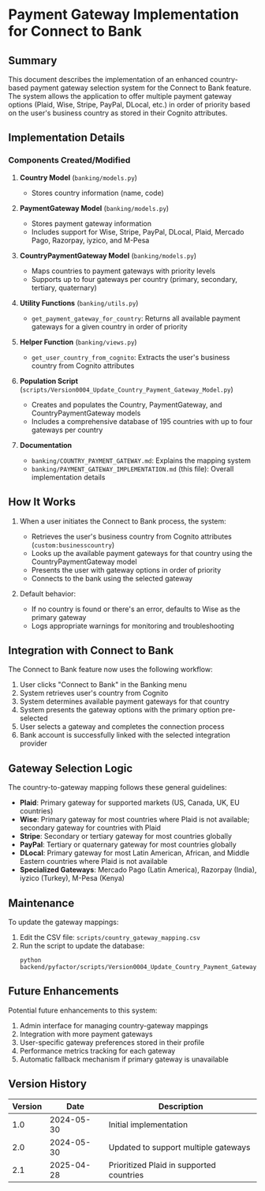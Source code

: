 # Payment Gateway Implementation for Connect to Bank

## Summary

This document describes the implementation of an enhanced country-based payment gateway selection system for the Connect to Bank feature. The system allows the application to offer multiple payment gateway options (Plaid, Wise, Stripe, PayPal, DLocal, etc.) in order of priority based on the user's business country as stored in their Cognito attributes.

## Implementation Details

### Components Created/Modified

1. **Country Model** (`banking/models.py`)
   - Stores country information (name, code)

2. **PaymentGateway Model** (`banking/models.py`)
   - Stores payment gateway information
   - Includes support for Wise, Stripe, PayPal, DLocal, Plaid, Mercado Pago, Razorpay, iyzico, and M-Pesa

3. **CountryPaymentGateway Model** (`banking/models.py`)
   - Maps countries to payment gateways with priority levels
   - Supports up to four gateways per country (primary, secondary, tertiary, quaternary)

4. **Utility Functions** (`banking/utils.py`)
   - `get_payment_gateway_for_country`: Returns all available payment gateways for a given country in order of priority

5. **Helper Function** (`banking/views.py`)
   - `get_user_country_from_cognito`: Extracts the user's business country from Cognito attributes

6. **Population Script** (`scripts/Version0004_Update_Country_Payment_Gateway_Model.py`)
   - Creates and populates the Country, PaymentGateway, and CountryPaymentGateway models
   - Includes a comprehensive database of 195 countries with up to four gateways per country

7. **Documentation**
   - `banking/COUNTRY_PAYMENT_GATEWAY.md`: Explains the mapping system
   - `banking/PAYMENT_GATEWAY_IMPLEMENTATION.md` (this file): Overall implementation details

## How It Works

1. When a user initiates the Connect to Bank process, the system:
   - Retrieves the user's business country from Cognito attributes (`custom:businesscountry`)
   - Looks up the available payment gateways for that country using the CountryPaymentGateway model
   - Presents the user with gateway options in order of priority
   - Connects to the bank using the selected gateway

2. Default behavior:
   - If no country is found or there's an error, defaults to Wise as the primary gateway
   - Logs appropriate warnings for monitoring and troubleshooting

## Integration with Connect to Bank

The Connect to Bank feature now uses the following workflow:

1. User clicks "Connect to Bank" in the Banking menu
2. System retrieves user's country from Cognito
3. System determines available payment gateways for that country
4. System presents the gateway options with the primary option pre-selected
5. User selects a gateway and completes the connection process
6. Bank account is successfully linked with the selected integration provider

## Gateway Selection Logic

The country-to-gateway mapping follows these general guidelines:

- **Plaid**: Primary gateway for supported markets (US, Canada, UK, EU countries)
- **Wise**: Primary gateway for most countries where Plaid is not available; secondary gateway for countries with Plaid
- **Stripe**: Secondary or tertiary gateway for most countries globally
- **PayPal**: Tertiary or quaternary gateway for most countries globally
- **DLocal**: Primary gateway for most Latin American, African, and Middle Eastern countries where Plaid is not available
- **Specialized Gateways**: Mercado Pago (Latin America), Razorpay (India), iyzico (Turkey), M-Pesa (Kenya)

## Maintenance

To update the gateway mappings:

1. Edit the CSV file: `scripts/country_gateway_mapping.csv`
2. Run the script to update the database:
   ```
   python backend/pyfactor/scripts/Version0004_Update_Country_Payment_Gateway_Model.py
   ```

## Future Enhancements

Potential future enhancements to this system:

1. Admin interface for managing country-gateway mappings
2. Integration with more payment gateways
3. User-specific gateway preferences stored in their profile
4. Performance metrics tracking for each gateway
5. Automatic fallback mechanism if primary gateway is unavailable

## Version History

| Version | Date       | Description                                |
|---------|------------|--------------------------------------------|
| 1.0     | 2024-05-30 | Initial implementation                     |
| 2.0     | 2024-05-30 | Updated to support multiple gateways       |
| 2.1     | 2025-04-28 | Prioritized Plaid in supported countries   | 